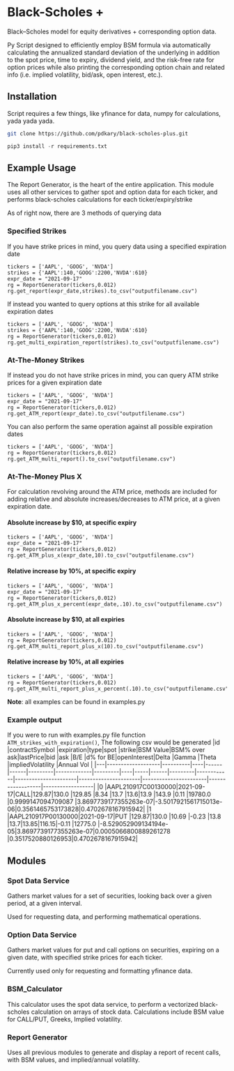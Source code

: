 # Black-Scholes +
Black–Scholes model for equity derivatives + corresponding option data.

Py Script designed to efficiently employ BSM formula via automatically calculating the annualized standard deviation of the underlying in addition to the spot price, time to expiry, dividend yield, and the risk-free rate for option prices while also printing the corresponding option chain and related info (i.e. implied volatility, bid/ask, open interest, etc.).

## Installation
Script requires a few things, like yfinance for data, numpy for calculations, yada yada yada.
```sh
git clone https://github.com/pdkary/black-scholes-plus.git
```
```python
pip3 install -r requirements.txt
```

## Example Usage
The Report Generator, is the heart of the entire application. This module uses all other services to gather spot and option data for each ticker, and performs black-scholes calculations for each ticker/expiry/strike 

As of right now, there are 3 methods of querying data
### Specified Strikes
If you have strike prices in mind, you query data using a specified expiration date
```python3
tickers = ['AAPL', 'GOOG', 'NVDA']
strikes = {'AAPL':140,'GOOG':2200,'NVDA':610}
expr_date = "2021-09-17"
rg = ReportGenerator(tickers,0.012)
rg.get_report(expr_date,strikes).to_csv("outputfilename.csv")
```
If instead you wanted to query options at this strike for all available expiration dates
```python3
tickers = ['AAPL', 'GOOG', 'NVDA']
strikes = {'AAPL':140,'GOOG':2200,'NVDA':610}
rg = ReportGenerator(tickers,0.012)
rg.get_multi_expiration_report(strikes).to_csv("outputfilename.csv")
```
### At-The-Money Strikes
If instead you do not have strike prices in mind, you can query ATM strike prices for a given expiration date
```python3
tickers = ['AAPL', 'GOOG', 'NVDA']
expr_date = "2021-09-17"
rg = ReportGenerator(tickers,0.012)
rg.get_ATM_report(expr_date).to_csv("outputfilename.csv")
```
You can also perform the same operation against all possible expiration dates
```python3
tickers = ['AAPL', 'GOOG', 'NVDA']
rg = ReportGenerator(tickers,0.012)
rg.get_ATM_multi_report().to_csv("outputfilename.csv")
```

### At-The-Money Plus X
For calculation revolving around the ATM price, methods are included for adding relative and absolute increases/decreases to ATM price, at a given expiration date.
#### Absolute increase by $10, at specific expiry
```python3
tickers = ['AAPL', 'GOOG', 'NVDA']
expr_date = "2021-09-17"
rg = ReportGenerator(tickers,0.012)
rg.get_ATM_plus_x(expr_date,10).to_csv("outputfilename.csv")
```
#### Relative increase by 10%, at specific expiry
```python3
tickers = ['AAPL', 'GOOG', 'NVDA']
expr_date = "2021-09-17"
rg = ReportGenerator(tickers,0.012)
rg.get_ATM_plus_x_percent(expr_date,.10).to_csv("outputfilename.csv")
```
#### Absolute increase by $10, at all expiries
```python3
tickers = ['AAPL', 'GOOG', 'NVDA']
rg = ReportGenerator(tickers,0.012)
rg.get_ATM_multi_report_plus_x(10).to_csv("outputfilename.csv")
```
#### Relative increase by 10%, at all expiries
```python3
tickers = ['AAPL', 'GOOG', 'NVDA']
rg = ReportGenerator(tickers,0.012)
rg.get_ATM_multi_report_plus_x_percent(.10).to_csv("outputfilename.csv")
```
**Note**: all examples can be found in examples.py
### Example output
If you were to run with examples.py file function `ATM_strikes_with_expiration()`, The following csv would be generated
|id |contractSymbol     |expiration|type|spot  |strike|BSM Value|BSM% over ask|lastPrice|bid |ask  |B/E   |d% for BE|openInterest|Delta                 |Gamma                 |Theta                  |impliedVolatility |Annual Vol        |
|---|-------------------|----------|----|------|------|---------|-------------|---------|----|-----|------|---------|------------|----------------------|----------------------|-----------------------|------------------|------------------|
|0  |AAPL210917C00130000|2021-09-17|CALL|129.87|130.0 |129.85   |8.34         |13.7     |13.6|13.9 |143.9 |0.11     |19780.0     |0.9999147094709087    |3.8697739177355263e-07|-3.5017921561715013e-06|0.3561465753173828|0.4702678167915942|
|1  |AAPL210917P00130000|2021-09-17|PUT |129.87|130.0 |10.69    |-0.23        |13.8     |13.7|13.85|116.15|-0.11    |12775.0     |-8.529052909134194e-05|3.8697739177355263e-07|0.0005066800889261278  |0.3517520880126953|0.4702678167915942|

## Modules
### Spot Data Service
Gathers market values for a set of securities, looking back over a given period, at a given interval.

Used for requesting data, and performing mathematical operations.

### Option Data Service
Gathers market values for put and call options on securities, expiring on a given date, with specified strike prices for each ticker.

Currently used only for requesting and formatting yfinance data.

### BSM_Calculator
This calculator uses the spot data service, to perform a vectorized black-scholes calculation on arrays of stock data. Calculations include BSM value for CALL/PUT, Greeks, Implied volatility.

### Report Generator
Uses all previous modules to generate and display a report of recent calls, with BSM values, and implied/annual volatility.
